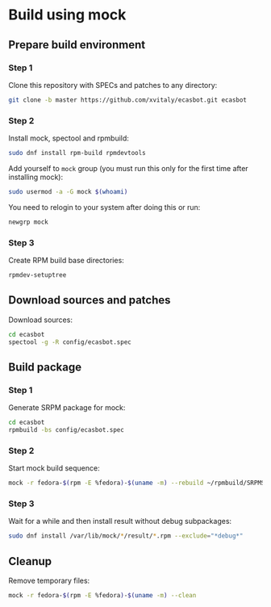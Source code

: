 # Build using mock
## Prepare build environment
### Step 1

Clone this repository with SPECs and patches to any directory:
```bash
git clone -b master https://github.com/xvitaly/ecasbot.git ecasbot
```

### Step 2

Install mock, spectool and rpmbuild:
```bash
sudo dnf install rpm-build rpmdevtools
```

Add yourself to `mock` group (you must run this only for the first time after installing mock):
```bash
sudo usermod -a -G mock $(whoami)
```
You need to relogin to your system after doing this or run:
```bash
newgrp mock
```

### Step 3

Create RPM build base directories:
```bash
rpmdev-setuptree
```

## Download sources and patches

Download sources:
```bash
cd ecasbot
spectool -g -R config/ecasbot.spec
```

## Build package

### Step 1

Generate SRPM package for mock:
```bash
cd ecasbot
rpmbuild -bs config/ecasbot.spec
```

### Step 2

Start mock build sequence:
```bash
mock -r fedora-$(rpm -E %fedora)-$(uname -m) --rebuild ~/rpmbuild/SRPMS/ecasbot*.src.rpm
```

### Step 3

Wait for a while and then install result without debug subpackages:
```bash
sudo dnf install /var/lib/mock/*/result/*.rpm --exclude="*debug*"
```

## Cleanup

Remove temporary files:
```bash
mock -r fedora-$(rpm -E %fedora)-$(uname -m) --clean
```
